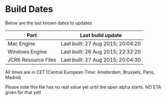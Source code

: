 # Build Dates

Below are the last known dates to updates

Part | Last build update
-----|-----
Mac Engine | Last built: 27 Aug 2015; 20:04:20
Windows Engine | Last built: 26 Aug 2015; 22:32:20
JCR6 Resource Files | Last built: 27 Aug 2015; 20:04:30
All times are in CET (Central European Time: Amsterdam, Brussels, Paris, Madrid)


Please note this file has no real value yet until the open alpha starts. NO ETA given for that yet!
